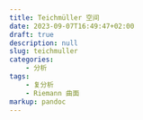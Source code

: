 ```yaml
---
title: Teichmüller 空间
date: 2023-09-07T16:49:47+02:00
draft: true
description: null
slug: teichmuller
categories:
    - 分析
tags:
    - 复分析
    - Riemann 曲面
markup: pandoc
---
```



